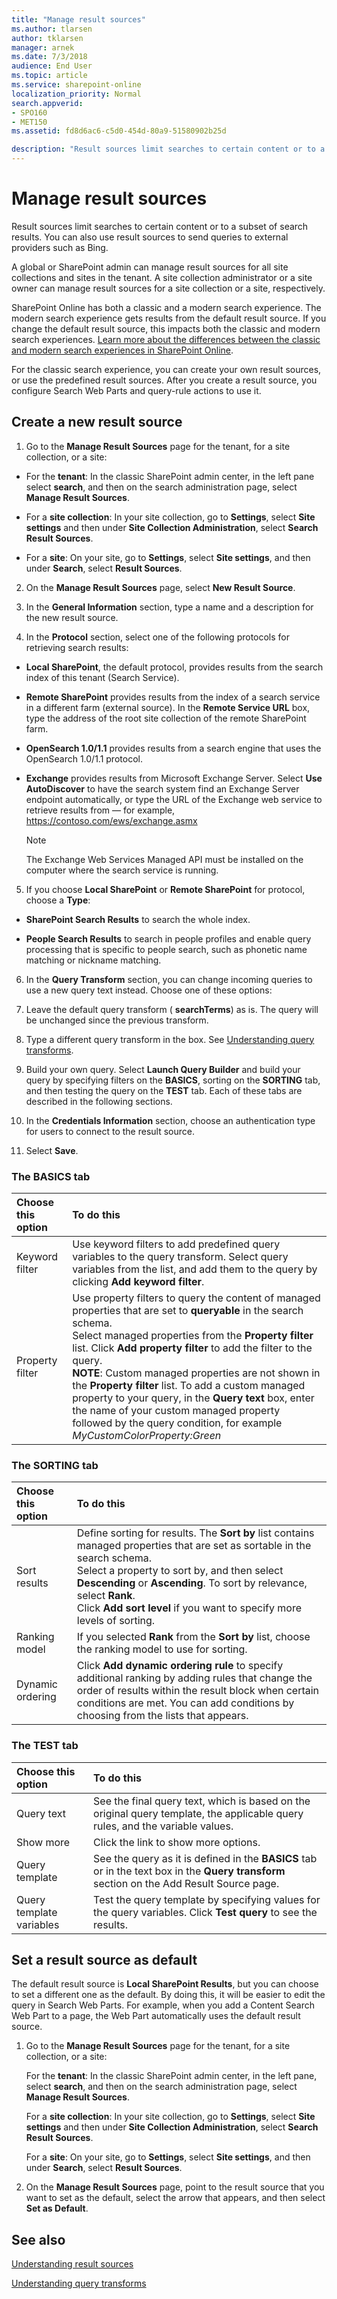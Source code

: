 ```yaml
---
title: "Manage result sources"
ms.author: tlarsen
author: tklarsen
manager: arnek
ms.date: 7/3/2018
audience: End User
ms.topic: article
ms.service: sharepoint-online
localization_priority: Normal
search.appverid:
- SPO160
- MET150
ms.assetid: fd8d6ac6-c5d0-454d-80a9-51580902b25d

description: "Result sources limit searches to certain content or to a subset of search results. You can create your own result sources, or change the predefined result sources."
---
```


# Manage result sources

Result sources limit searches to certain content or to a subset of search results. You can also use result sources to send queries to external providers such as Bing. 
  
A global or SharePoint admin can manage result sources for all site collections and sites in the tenant. A site collection administrator or a site owner can manage result sources for a site collection or a site, respectively. 

SharePoint Online has both a classic and a modern search experience. The modern search experience gets results from the default result source. If you change the default result source, this impacts both the classic and modern search experiences. [Learn more about the differences between the classic and modern search experiences in SharePoint Online](differences-classic-modern-search.md).
  
For the classic search experience, you can create your own result sources, or use the predefined result sources. After you create a result source, you configure Search Web Parts and query-rule actions to use it.

  
## Create a new result source
<a name="__toc342634787"> </a>

1. Go to the **Manage Result Sources** page for the tenant, for a site collection, or a site: 
    
  - For the **tenant**: In the classic SharePoint admin center, in the left pane select **search**, and then on the search administration page, select **Manage Result Sources**.
    
  - For a **site collection**: In your site collection, go to **Settings**, select **Site settings** and then under **Site Collection Administration**, select **Search Result Sources**.
    
  - For a **site**: On your site, go to **Settings**, select **Site settings**, and then under **Search**, select **Result Sources**.
    
2. On the **Manage Result Sources** page, select **New Result Source**.
    
3. In the **General Information** section, type a name and a description for the new result source. 
    
4. In the **Protocol** section, select one of the following protocols for retrieving search results: 
    
  - **Local SharePoint**, the default protocol, provides results from the search index of this tenant (Search Service).
    
  - **Remote SharePoint** provides results from the index of a search service in a different farm (external source). In the **Remote Service URL** box, type the address of the root site collection of the remote SharePoint farm. 
    
  - **OpenSearch 1.0/1.1** provides results from a search engine that uses the OpenSearch 1.0/1.1 protocol. 
    
  - **Exchange** provides results from Microsoft Exchange Server. Select **Use AutoDiscover** to have the search system find an Exchange Server endpoint automatically, or type the URL of the Exchange web service to retrieve results from — for example, https://contoso.com/ews/exchange.asmx 
    
    > [!NOTE]
    >  The Exchange Web Services Managed API must be installed on the computer where the search service is running. 
  
5. If you choose **Local SharePoint** or **Remote SharePoint** for protocol, choose a **Type**:
    
  - **SharePoint Search Results** to search the whole index. 
    
  - **People Search Results** to search in people profiles and enable query processing that is specific to people search, such as phonetic name matching or nickname matching. 
    
6. In the **Query Transform** section, you can change incoming queries to use a new query text instead. Choose one of these options: 
    
1. Leave the default query transform ( **searchTerms**) as is. The query will be unchanged since the previous transform.
    
2. Type a different query transform in the box. See [Understanding query transforms](https://support.office.com/article/b31631a5-0c1f-436e-8061-fd807bb96ae1).
    
3. Build your own query. Select **Launch Query Builder** and build your query by specifying filters on the **BASICS**, sorting on the **SORTING** tab, and then testing the query on the **TEST** tab. Each of these tabs are described in the following sections. 
    
7. In the **Credentials Information** section, choose an authentication type for users to connect to the result source. 
    
8. Select **Save**.
    
### The BASICS tab

|**Choose this option**|**To do this**|
|:-----|:-----|
|Keyword filter  <br/> |Use keyword filters to add predefined query variables to the query transform. Select query variables from the list, and add them to the query by clicking **Add keyword filter**.  <br/> |
|Property filter  <br/> |Use property filters to query the content of managed properties that are set to **queryable** in the search schema.  <br/> Select managed properties from the **Property filter** list. Click **Add property filter** to add the filter to the query. </br>**NOTE**: Custom managed properties are not shown in the **Property filter** list. To add a custom managed property to your query, in the **Query text** box, enter the name of your custom managed property followed by the query condition, for example *MyCustomColorProperty:Green*           |
   
### The SORTING tab

|**Choose this option**|**To do this**|
|:-----|:-----|
|Sort results  <br/> |Define sorting for results. The **Sort by** list contains managed properties that are set as sortable in the search schema.  <br/> Select a property to sort by, and then select **Descending** or **Ascending**. To sort by relevance, select **Rank**.  <br/> Click **Add sort level** if you want to specify more levels of sorting.  <br/> |
|Ranking model  <br/> |If you selected **Rank** from the **Sort by** list, choose the ranking model to use for sorting.  <br/> |
|Dynamic ordering  <br/> |Click **Add dynamic ordering rule** to specify additional ranking by adding rules that change the order of results within the result block when certain conditions are met. You can add conditions by choosing from the lists that appears.  <br/> |
   
### The TEST tab

|**Choose this option**|**To do this**|
|:-----|:-----|
|Query text  <br/> |See the final query text, which is based on the original query template, the applicable query rules, and the variable values.  <br/> |
|Show more  <br/> |Click the link to show more options.  <br/> |
|Query template  <br/> |See the query as it is defined in the **BASICS** tab or in the text box in the **Query transform** section on the Add Result Source page.  <br/> |
|Query template variables  <br/> |Test the query template by specifying values for the query variables. Click **Test query** to see the results.  <br/> |
   
## Set a result source as default
<a name="__toc342634788"> </a>

The default result source is **Local SharePoint Results**, but you can choose to set a different one as the default. By doing this, it will be easier to edit the query in Search Web Parts. For example, when you add a Content Search Web Part to a page, the Web Part automatically uses the default result source. 
  
1. Go to the **Manage Result Sources** page for the tenant, for a site collection, or a site: 
    
    For the **tenant**: In the classic SharePoint admin center, in the left pane, select **search**, and then on the search administration page, select **Manage Result Sources**.
    
    For a **site collection**: In your site collection, go to **Settings**, select **Site settings** and then under **Site Collection Administration**, select **Search Result Sources**.
    
    For a **site**: On your site, go to **Settings**, select **Site settings**, and then under **Search**, select **Result Sources**.
    
2. On the **Manage Result Sources** page, point to the result source that you want to set as the default, select the arrow that appears, and then select **Set as Default**.
    
## See also
<a name="__toc342634788"> </a>

[Understanding result sources](https://support.office.com/article/3fb2c8c4-ecbd-4210-abf7-1f0df59a370b)
  
[Understanding query transforms](https://support.office.com/article/b31631a5-0c1f-436e-8061-fd807bb96ae1)

